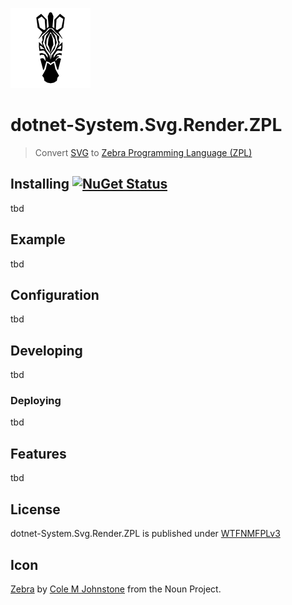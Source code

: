 ![Icon](assets/icon.png)

# dotnet-System.Svg.Render.ZPL
> Convert [SVG](https://en.wikipedia.org/wiki/Scalable_Vector_Graphics) to [Zebra Programming Language (ZPL)](https://en.wikipedia.org/wiki/Zebra_(programming_language))

## Installing [![NuGet Status](http://img.shields.io/nuget/v/System.Svg.Render.ZPL.svg?style=flat)](https://www.nuget.org/packages/System.Svg.Render.ZPL/)

tbd

## Example

tbd

## Configuration

tbd

## Developing

tbd

### Deploying

tbd

## Features

tbd

## License

dotnet-System.Svg.Render.ZPL is published under [WTFNMFPLv3](https://github.com/dittodhole/WTFNMFPLv3)

## Icon

[Zebra](https://thenounproject.com/term/zebra/201040/) by [Cole M Johnstone](https://thenounproject.com/colemjohnstone) from the Noun Project.
